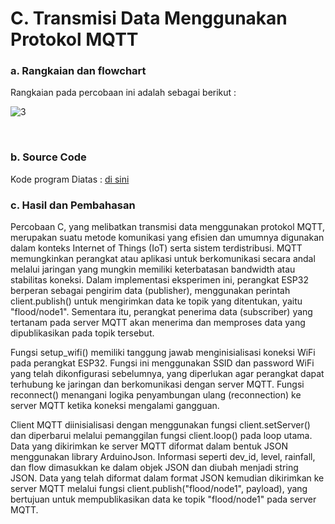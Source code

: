 # C. Transmisi Data Menggunakan Protokol MQTT


### a. Rangkaian dan flowchart
Rangkaian pada percobaan ini adalah sebagai berikut : 

![3](https://github.com/Muhmdwild/Sistem-Embeded/assets/150982519/ff01e0ca-2cf3-48dc-8544-46214b4c1575)

</br>


### b. Source Code
Kode program Diatas : <a href="/1/1.ino">di sini</a>

### c. Hasil dan Pembahasan
Percobaan C, yang melibatkan transmisi data menggunakan protokol MQTT, merupakan suatu metode komunikasi yang efisien dan umumnya digunakan dalam konteks Internet of Things (IoT) serta sistem terdistribusi. MQTT memungkinkan perangkat atau aplikasi untuk berkomunikasi secara andal melalui jaringan yang mungkin memiliki keterbatasan bandwidth atau stabilitas koneksi. Dalam implementasi eksperimen ini, perangkat ESP32 berperan sebagai pengirim data (publisher), menggunakan perintah client.publish() untuk mengirimkan data ke topik yang ditentukan, yaitu "flood/node1". Sementara itu, perangkat penerima data (subscriber) yang tertanam pada server MQTT akan menerima dan memproses data yang dipublikasikan pada topik tersebut.

Fungsi setup_wifi() memiliki tanggung jawab menginisialisasi koneksi WiFi pada perangkat ESP32. Fungsi ini menggunakan SSID dan password WiFi yang telah dikonfigurasi sebelumnya, yang diperlukan agar perangkat dapat terhubung ke jaringan dan berkomunikasi dengan server MQTT. Fungsi reconnect() menangani logika penyambungan ulang (reconnection) ke server MQTT ketika koneksi mengalami gangguan.

Client MQTT diinisialisasi dengan menggunakan fungsi client.setServer() dan diperbarui melalui pemanggilan fungsi client.loop() pada loop utama. Data yang dikirimkan ke server MQTT diformat dalam bentuk JSON menggunakan library ArduinoJson. Informasi seperti dev_id, level, rainfall, dan flow dimasukkan ke dalam objek JSON dan diubah menjadi string JSON. Data yang telah diformat dalam format JSON kemudian dikirimkan ke server MQTT melalui fungsi client.publish("flood/node1", payload), yang bertujuan untuk mempublikasikan data ke topik "flood/node1" pada server MQTT.

